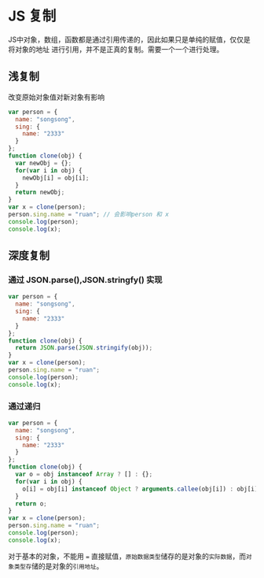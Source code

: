 # JS 复制
JS中对象，数组，函数都是通过引用传递的，因此如果只是单纯的赋值，仅仅是将对象的地址
进行引用，并不是正真的复制。需要一个一个进行处理。

## 浅复制
改变原始对象值对新对象有影响
```javascript
var person = {
  name: "songsong",
  sing: {
    name: "2333"
  }
};
function clone(obj) {
  var newObj = {};
  for(var i in obj) {
    newObj[i] = obj[i];
  }
  return newObj;
}
var x = clone(person);
person.sing.name = "ruan"; // 会影响person 和 x
console.log(person);
console.log(x);
```

## 深度复制

### 通过 JSON.parse(),JSON.stringfy() 实现
```javascript
var person = {
  name: "songsong",
  sing: {
    name: "2333"
  }
};
function clone(obj) {
  return JSON.parse(JSON.stringify(obj));
}
var x = clone(person);
person.sing.name = "ruan";
console.log(person);
console.log(x);

```

### 通过递归
```javascript
var person = {
  name: "songsong",
  sing: {
    name: "2333"
  }
};
function clone(obj) {
  var o = obj instanceof Array ? [] : {};
  for(var i in obj) {
    o[i] = obj[i] instanceof Object ? arguments.callee(obj[i]) : obj[i];
  }
  return o;
}
var x = clone(person);
person.sing.name = "ruan";
console.log(person);
console.log(x);
```

对于基本的对象，不能用 `=` 直接赋值，`原始数据类型`储存的是对象的`实际数据`，而`对象类型存`储的是对象的`引用地址`。
